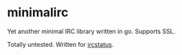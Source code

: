 minimalirc
==========

Yet another minimal IRC library written in go.  Supports SSL.

Totally untested.  Written for [ircstatus](https://github.com/kd5pbo/ircstatus "ircstatus repo").
